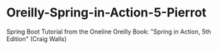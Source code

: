 # Oreilly-Spring-in-Action-5-Pierrot
Spring Boot Tutorial from the Oneline Oreilly Book: "Spring in Action, 5th Edition" (Craig Walls)
